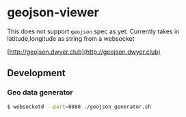 # geojson-viewer

This does not support `geojson` spec as yet.  Currently takes in latitude,longitude as string from a websocket

[http://geojson.dwyer.club](http://geojson.dwyer.club)

## Development
### Geo data generator
```bash
$ websocketd --port=8080 ./geojson_generator.sh 
```
